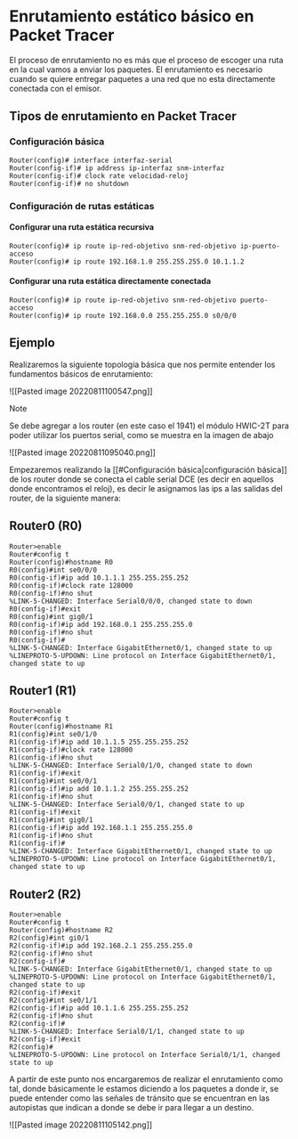 # Enrutamiento estático básico en Packet Tracer

El proceso de enrutamiento no es más que el proceso de escoger una ruta en la cual vamos a enviar los paquetes. El enrutamiento es necesario cuando se quiere entregar paquetes a una red que no esta directamente conectada con el emisor.

## Tipos de enrutamiento en Packet Tracer
### Configuración básica 
```
Router(config)# interface interfaz-serial
Router(config-if)# ip address ip-interfaz snm-interfaz
Router(config-if)# clock rate velocidad-reloj
Router(config-if)# no shutdown
```
### Configuración de rutas estáticas
#### Configurar una ruta estática recursiva
```
Router(config)# ip route ip-red-objetivo snm-red-objetivo ip-puerto-acceso
Router(config)# ip route 192.168.1.0 255.255.255.0 10.1.1.2
```
#### Configurar una ruta estática directamente conectada
```
Router(config)# ip route ip-red-objetivo snm-red-objetivo puerto-acceso
Router(config)# ip route 192.168.0.0 255.255.255.0 s0/0/0
```

## Ejemplo
Realizaremos la siguiente topología básica que nos permite entender los fundamentos básicos de enrutamiento: 

![[Pasted image 20220811100547.png]]

>[!NOTE]
>Se debe agregar a los router (en este caso el 1941) el módulo HWIC-2T para poder utilizar los puertos serial, como se muestra en la imagen de abajo 
>
>![[Pasted image 20220811095040.png]]


Empezaremos realizando la [[#Configuración básica|configuración básica]] de los router donde se conecta el cable serial DCE (es decir en aquellos donde encontramos el reloj), es decir le asignamos las ips a las salidas del router, de la siguiente manera:

## Router0 (R0)
```
Router>enable
Router#config t
Router(config)#hostname R0
R0(config)#int se0/0/0
R0(config-if)#ip add 10.1.1.1 255.255.255.252
R0(config-if)#clock rate 128000
R0(config-if)#no shut
%LINK-5-CHANGED: Interface Serial0/0/0, changed state to down
R0(config-if)#exit
R0(config)#int gig0/1
R0(config-if)#ip add 192.168.0.1 255.255.255.0
R0(config-if)#no shut
R0(config-if)#
%LINK-5-CHANGED: Interface GigabitEthernet0/1, changed state to up
%LINEPROTO-5-UPDOWN: Line protocol on Interface GigabitEthernet0/1, changed state to up
```

## Router1 (R1) 
```
Router>enable
Router#config t
Router(config)#hostname R1
R1(config)#int se0/1/0
R1(config-if)#ip add 10.1.1.5 255.255.255.252
R1(config-if)#clock rate 128000
R1(config-if)#no shut
%LINK-5-CHANGED: Interface Serial0/1/0, changed state to down
R1(config-if)#exit
R1(config)#int se0/0/1
R1(config-if)#ip add 10.1.1.2 255.255.255.252
R1(config-if)#no shut
%LINK-5-CHANGED: Interface Serial0/0/1, changed state to up
R1(config-if)#exit
R1(config)#int gig0/1
R1(config-if)#ip add 192.168.1.1 255.255.255.0
R1(config-if)#no shut
R1(config-if)#
%LINK-5-CHANGED: Interface GigabitEthernet0/1, changed state to up
%LINEPROTO-5-UPDOWN: Line protocol on Interface GigabitEthernet0/1, changed state to up
```

## Router2 (R2)
```
Router>enable
Router#config t
Router(config)#hostname R2
R2(config)#int gi0/1
R2(config-if)#ip add 192.168.2.1 255.255.255.0
R2(config-if)#no shut
R2(config-if)#
%LINK-5-CHANGED: Interface GigabitEthernet0/1, changed state to up
%LINEPROTO-5-UPDOWN: Line protocol on Interface GigabitEthernet0/1, changed state to up
R2(config-if)#exit
R2(config)#int se0/1/1
R2(config-if)#ip add 10.1.1.6 255.255.255.252
R2(config-if)#no shut 
R2(config-if)#
%LINK-5-CHANGED: Interface Serial0/1/1, changed state to up
R2(config-if)#exit
R2(config)#
%LINEPROTO-5-UPDOWN: Line protocol on Interface Serial0/1/1, changed state to up
```

A partir de este punto nos encargaremos de realizar el enrutamiento como tal, donde básicamente le estamos diciendo a los paquetes a donde ir, se puede entender como las señales de tránsito que se encuentran en las autopistas que indican a donde se debe ir para llegar a un destino. 

![[Pasted image 20220811105142.png]]